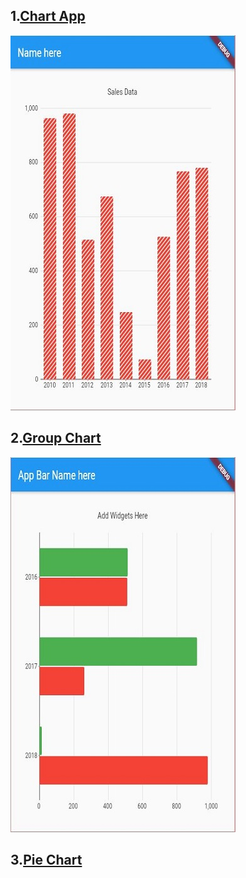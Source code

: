 ## 1.[Chart App](https://github.com/LenouarMiloud/FlutterTrainingIntermediate/tree/main/Charts/chart_app)
![](https://github.com/LenouarMiloud/FlutterTrainingIntermediate/blob/main/screenshots/screenshot5.JPG)

## 2.[Group Chart](https://github.com/LenouarMiloud/FlutterTrainingIntermediate/tree/main/Charts/group_charts)
![](https://github.com/LenouarMiloud/FlutterTrainingIntermediate/blob/main/screenshots/screenshot6.JPG)

## 3.[Pie Chart](https://github.com/LenouarMiloud/FlutterTrainingIntermediate/tree/main/Charts/pie_chart_app)
![]()



